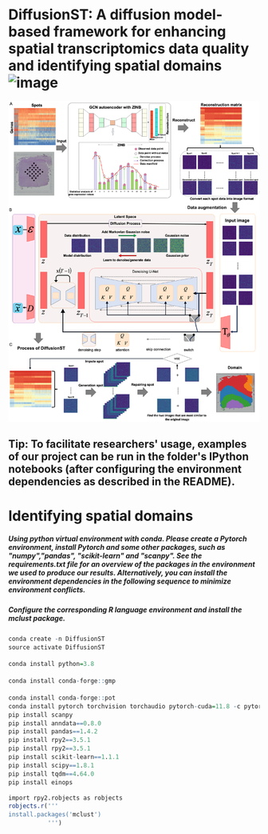 # DiffusionST: A diffusion model-based framework for enhancing spatial transcriptomics data quality and identifying spatial domains![image](https://github.com/cuiyaxuan/DiffusionST/assets/35548337/750286b0-1cef-4e5e-b4fc-3bf83ffe68c4)
![image](https://github.com/cuiyaxuan/DiffusionST/blob/main/workflow.png)
## Tip: To facilitate researchers' usage, examples of our project can be run in the folder's IPython notebooks (after configuring the environment dependencies as described in the README). <br>


# Identifying spatial domains
##### Using python virtual environment with conda. Please create a Pytorch environment, install Pytorch and some other packages, such as "numpy","pandas", "scikit-learn" and "scanpy". See the requirements.txt file for an overview of the packages in the environment we used to produce our results. Alternatively, you can install the environment dependencies in the following sequence to minimize environment conflicts. <br>

##### Configure the corresponding R language environment and install the mclust package.

```R
conda create -n DiffusionST
source activate DiffusionST

conda install python=3.8

conda install conda-forge::gmp

conda install conda-forge::pot
conda install pytorch torchvision torchaudio pytorch-cuda=11.8 -c pytorch -c nvidia
pip install scanpy
pip install anndata==0.8.0
pip install pandas==1.4.2
pip install rpy2==3.5.1
pip install rpy2==3.5.1
pip install scikit-learn==1.1.1
pip install scipy==1.8.1
pip install tqdm==4.64.0
pip install einops

```
```R
import rpy2.robjects as robjects
robjects.r('''
install.packages('mclust')
           ''')

```
